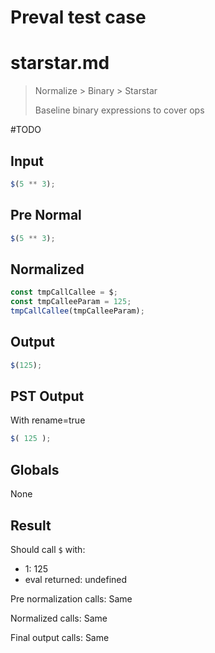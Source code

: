 # Preval test case

# starstar.md

> Normalize > Binary > Starstar
>
> Baseline binary expressions to cover ops

#TODO

## Input

`````js filename=intro
$(5 ** 3);
`````

## Pre Normal


`````js filename=intro
$(5 ** 3);
`````

## Normalized


`````js filename=intro
const tmpCallCallee = $;
const tmpCalleeParam = 125;
tmpCallCallee(tmpCalleeParam);
`````

## Output


`````js filename=intro
$(125);
`````

## PST Output

With rename=true

`````js filename=intro
$( 125 );
`````

## Globals

None

## Result

Should call `$` with:
 - 1: 125
 - eval returned: undefined

Pre normalization calls: Same

Normalized calls: Same

Final output calls: Same
